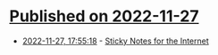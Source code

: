 # [Published on 2022-11-27](index.md)

* [2022-11-27, 17:55:18](https://news.ycombinator.com/item?id=33764935) - [Sticky Notes for the Internet](https://lawrencehook.com/ws/)

